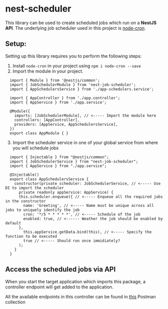 # nest-scheduler

This library can be used to create scheduled jobs which run on a **NestJS API**. The underlying job scheduler
used in this project is [node-cron](https://www.npmjs.com/package/node-cron).

## Setup:

Setting up this library requires you to perform the following steps:
1. Install `node-cron` in your project using `npm i node-cron --save`
2. Import the module in your project.
   
  ```
    import { Module } from '@nestjs/common';
    import { JobSchedulerModule } from 'nest-job-scheduler';
    import { AppSchedulersService } from './app-schedulers.service';

    import { AppController } from './app.controller';
    import { AppService } from './app.service';

    @Module({
      imports: [JobSchedulerModule], // <----- Import the module here
      controllers: [AppController],
      providers: [AppService, AppSchedulersService],
    })
    export class AppModule { }

  ```
3. Import the scheduler service in one of your global service from where you will schedule jobs

  ```
    import { Injectable } from "@nestjs/common";
    import { JobSchedulerService } from "nest-job-scheduler";
    import { AppService } from "./app.service";

    @Injectable()
    export class AppSchedulersService {
      constructor(private scheduler: JobSchedulerService, // <----- Use DI to import the scheduler
        private readonly appService: AppService) {
        this.scheduler.enqueue({ // <----- Enqueue all the required jobs in the constructor
          name: 'Greeting', // <----- Name must be unique across all jobs to uniquely identify the job
          cron: '*/5 * * * * *', // <----- Schedule of the job
          enabled: true, // <------ Weather the job should be enabled by default
        },
          this.appService.getData.bind(this), // <----- Specify the function to be executed 
          true // <----- Should run once immidiately?
        );
      }
    }
  ```

## Access the scheduled jobs via API

When you start the target application which imports this package, a controller endpoint will get added 
to the application.

All the available endpoints in this controller can be found in [this](./src/JobScheduler.postman_collection.json) Postman collection
